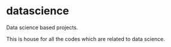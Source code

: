 # datascience
Data science based projects.

This is house for all the codes which are related to data science.
